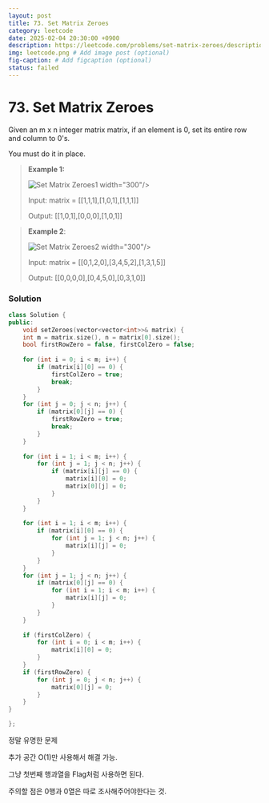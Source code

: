 ```yaml
---
layout: post
title: 73. Set Matrix Zeroes
category: leetcode
date: 2025-02-04 20:30:00 +0900
description: https://leetcode.com/problems/set-matrix-zeroes/description/?envType=company&envId=google&favoriteSlug=google-thirty-days
img: leetcode.png # Add image post (optional)
fig-caption: # Add figcaption (optional)
status: failed
---
```


# 73. Set Matrix Zeroes

Given an m x n integer matrix matrix, if an element is 0, set its entire row and column to 0's.

You must do it in place.

 

> **Example 1:**
> 
> <img src="/Set Matrix Zeroes1.jpg" alt="Set Matrix Zeroes1" > width="300"/>
> 
> Input: matrix = [[1,1,1],[1,0,1],[1,1,1]]
> 
> Output: [[1,0,1],[0,0,0],[1,0,1]]




> **Example 2**:
> 
> <img src="/Set Matrix Zeroes2.jpg" alt="Set Matrix Zeroes2" > width="300"/>
> 
> Input: matrix = [[0,1,2,0],[3,4,5,2],[1,3,1,5]]
> 
> Output: [[0,0,0,0],[0,4,5,0],[0,3,1,0]]
 


### Solution 

```cpp
class Solution {
public:
    void setZeroes(vector<vector<int>>& matrix) {
    int m = matrix.size(), n = matrix[0].size();
    bool firstRowZero = false, firstColZero = false;
    
    for (int i = 0; i < m; i++) {
        if (matrix[i][0] == 0) {
            firstColZero = true;
            break;
        }
    }
    for (int j = 0; j < n; j++) {
        if (matrix[0][j] == 0) {
            firstRowZero = true;
            break;
        }
    }
    
    for (int i = 1; i < m; i++) {
        for (int j = 1; j < n; j++) {
            if (matrix[i][j] == 0) {
                matrix[i][0] = 0;
                matrix[0][j] = 0;
            }
        }
    }
    
    for (int i = 1; i < m; i++) {
        if (matrix[i][0] == 0) {
            for (int j = 1; j < n; j++) {
                matrix[i][j] = 0;
            }
        }
    }
    for (int j = 1; j < n; j++) {
        if (matrix[0][j] == 0) {
            for (int i = 1; i < m; i++) {
                matrix[i][j] = 0;
            }
        }
    }
    
    if (firstColZero) {
        for (int i = 0; i < m; i++) {
            matrix[i][0] = 0;
        }
    }
    if (firstRowZero) {
        for (int j = 0; j < n; j++) {
            matrix[0][j] = 0;
        }
    }
}

};
```

정말 유명한 문제

추가 공간 O(1)만 사용해서 해결 가능.

그냥 첫번째 행과열을 Flag처럼 사용하면 된다.

주의할 점은 0행과 0열은 따로 조사해주어야한다는 것.